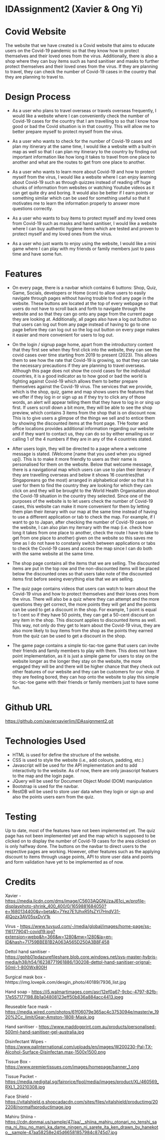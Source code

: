 # IDAssignment2 (Xavier & Ong Yi)

# Covid Website
The website that we have created is a Covid website that aims to educate users on the Covid-19 pandemic so that they know how to protect themselves and their loved ones from the virus. Additionally, there is also a shop where they can buy items such as hand sanitiser and masks to further protect themselves and their loved ones from the virus. If they are planning to travel, they can check the number of Covid-19 cases in the country that they are planning to travel to.

# Design Process
- As a user who plans to travel overseas or travels overseas frequently, I would like a website where I can conveniently check the number of Covid-19 cases for the country that I am travelling to so that I know how good or bad the Covid situation is in that country. This will allow me to better prepare myself to protect myself from the virus.

- As a user who wants to check for the number of Covid-19 cases and plan my itinerary at the same time, I would like a website with a built-in map as well so that I can plan my itinerary to the country by finding out important information like how long it takes to travel from one place to another and what are the routes to get from one place to another.

- As a user who wants to learn more about Covid-19 and how to protect myself from the virus, I would like a website where I can enjoy learning about Covid-19 such as through quizzes instead of reading off huge chunks of information from websites or watching Youtube videos as it can get quite dry and boring. It would also be better if I earn points or something similar which can be used for something useful so that it motivates me to learn the information properly to answer more questions correctly. 

- As a user who wants to buy items to protect myself and my loved ones from Covid-19 such as masks and hand sanitiser, I would like a website where I can buy authentic hygiene items which are tested and proven to protect myself and my loved ones from the virus.

- As a user who just wants to enjoy using the website, I would like a mini game where I can play with my friends or family members just to pass time and have some fun.

# Features
- On every page, there is a navbar which contains 6 buttons: Shop, Quiz, Game, Socials, developers or Home (icon) to allow users to easily navigate through pages without having trouble to find any page in the website. These buttons are located at the top of every webpage so that users do not have to scroll back and forth to navigate through the website and so that they can go onto any page from the current page they are looking at. Additionally, all pages also have a log out button so that users can log out from any page instead of having to go to one page before they can log out so the log out button on every page makes it easier and more convenient for users to log out.

- On the login / signup page home, apart from the introductory content that they first see when they first click into the website, they can see the covid cases over time starting from 2019 to present (2023). This allows them to see how the rate that Covid-19 is growing, so that they can take the necessary precautions if they are planning to travel overseas. Although this page does not show the covid cases for the individual countries, it is a good indicator as to how good or bad the world is fighting against Covid-19 which allows them to better prepare themselves against the Covid-19 virus. The services that we provide, which is the shop, quiz, game and map shows users the features that we offer if they log in or sign up as if they try to click any of those words, an alert will appear telling them that they have to log in or sing up first. If users scroll down a bit more, they will be able to see the shop preview, which contains 3 items from the shop that is on discount now. This is to give users a glimpse of the things we sell and to entice them by showing the discounted items at the front page. THe footer and office locations provides additional information regarding our website and if they want to contact us, they can do so by either emailing us or calling 1 of the 4 numbers if they are in any of the 4 countries stated.

- After users login, they will be directed to a page where a welcome message is stated. (Welcome [name that you used when you signed up]). This is to make it more friendly to users as their name is personalised for them on the website. Below that welcome message, there is a navigational map which users can use to plan their itenary if they are travelling overseas and below it shows 16 countries(that Singaporeans go the most) arranged in alphabetical order so that it is user for them to find the country they are looking for which they can click on and they will be brought to the World Health Organisation about the Covid-19 situation in the country they selected. Since one of the purposes of the website is to let users check the number of Covid-19 cases, this website can make it more convenient for them by letting them plan their itenary with our map at the same time instead of having to use a different application or tab to check the map. For example, if I want to go to Japan, after checking the number of Covid-19 cases on the website, I can also plan my iternary with the map (i.e. check how long it takes from one place to another, check the route I have to take to get from one place to another) given on the website so this saves me time as I do not have to constanly switch between applications or tabs to check the Covid-19 cases and access the map since I can do both with the same website at the same time.

- The shop page contains all the items that we are selling. The discounted items are put in the top row and the non-discounted items will be placed below the discounted ones so that users take note of the discounted items first before seeing everything else that we are selling.

- The quiz page contains videos that users can watch to learn about the Covid-19 virus and how to protect themselves and their loves ones from the virus. There will also be a quiz where they can attempt and the more questions they get correct, the more points they will get and the points can be used to get a discount in the shop. For example, 1 point is equal to 1 cent so if they have 50 points, they can get a 50-cent discount on any item in the shop. This discount applies to discounted items as well. This way, not only do they get to learn about the Covid-19 virus, they are also more likely to buy items from the shop as the points they earned from the quiz can be used to get a discount in the shop.

- The game page contains a simple tic-tac-toe game that users can invite their friends and family members to play with them. This does not have point implementation, as it is just a simple game for users to stay on the website longer as the longer they stay on the website, the more engaged they will be and there will be higher chance that they check out other features of our website and they can be customers for our shop. If they are feeling bored, they can hop onto the website to play this simple tic-tac-toe game with their friends or family members just to have some fun.

# Github URL
https://github.com/xavierxavierlim/IDAssignment2.git

# Technologies Used
- HTML is used for define the structure of the website.
- CSS is used to style the website (i.e., add colours, padding, etc.)
- Javascript will be used for the API implementation and to add interactivity to the website. As of now, there are only javascript featuers to the map and the login page.
- JQuery will be used for Document Object Model (DOM) manipulation
- Bootstrap is used for the navbar.
- RestDB will be used to store user data when they login or sign up and also the points users earn from the quiz.

# Testing
Up to date, most of the features have not been implemented yet. The quiz page has not been implemented yet and the map which is supposed to be clicked on to display the number of Covid-19 cases for the area clicked on is only halfway done. The buttons on the navbar to direct users to the respective pages are working. However, other features such as the applying discount to items through usage points, API to store user data and points and form validation have yet to be implemented as of now.

# Credits
Xavier - https://media.licdn.com/dms/image/C5603AQGNUzaJ61ci_w/profile-displayphoto-shrink_400_400/0/1659881684050?e=1680134400&v=beta&t=7Yez7E1UhxR5fsZYI7HndV31-4lQozx3AV05sxDvV1k

Virus - https://www.tuvsud.com/-/media/global/images/home-page/ss-1161779041-covid19.jpg?extension=webp&h=366&w=1280&mw=1280&la=en-ID&hash=71759BBEB1B2A063A565D250A3B8F458

Dettol hand sanitiser - https://gphb01pdazurefileshare.blob.core.windows.net/sys-master-hybris-media/h38/h54/16238771961886/130208-dettol-hand-sanitiser-orignal-50ml-1-800Wx800H

Surgical mask box - hhttps://img.lovepik.com/desgin_photo/40189/7936_list.jpg

Hand soap - https://i5.walmartimages.com/asr/12ef0a67-9cbc-4797-82fb-17e557177198.8b1a04808123eff50b836a884acc4413.jpeg

Reuseable face mask - https://media.wired.com/photos/61f06079e365ac4c3753094e/master/w_1920%2Cc_limit/Gear-Amston-1808-Mask.jpg

Hand sanitiser - https://www.maddogprint.com.au/products/personalised-500ml-hand-sanitiser-gel-australia.jpg

Disinfectant Wipes - https://www.palinternational.com/uploads/en/images/W200230-Pal-TX-Alcohol-Surface-Disinfectan.max-1500x1500.png

Tissue Box - https://www.premiertissues.com/images/homepage/banner_1.png

Tissue Packet - https://media.nedigital.sg/fairprice/fpol/media/images/product/XL/460569_RXL1_20210308.jpg

Face Shield - https://vitalshield.g.shopcadacdn.com/sites/files/vitalshield/productimg/202208/normalfsproductimage.jpg

Mahiru Shiina - https://cdn.donmai.us/sample/47/aa/__shiina_mahiru_otonari_no_tenshi_sama_ni_itsu_no_mani_ka_dame_ningen_ni_sarete_ita_ken_drawn_by_hanekoto__sample-47aa58258e245d66581857984c8745d7.jpg

